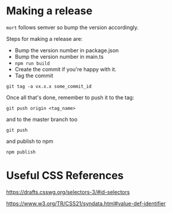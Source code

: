 # Making a release

`mort` follows semver so bump the version accordingly.

Steps for making a release are:
- Bump the version number in package.json
- Bump the version number in main.ts
- `npm run build`
- Create the commit if you're happy with it.
- Tag the commit

```
git tag -a vx.x.x some_commit_id
```

Once all that's done, remember to push it to the tag:

```
git push origin <tag_name>
```

and to the master branch too
```
git push
```

and publish to npm

```
npm publish
```

# Useful CSS References

https://drafts.csswg.org/selectors-3/#id-selectors

https://www.w3.org/TR/CSS21/syndata.html#value-def-identifier
